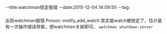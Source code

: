 --title:watchman锁定报错
--date:2015-12-04 14:09:50
--tag:
###
出现watchman报错
Poison: inotify_add_watch
其实是watch被锁定了，估计是有一次操作错误导致，把watchmen关掉即可。
`watchman shutdown-server`
